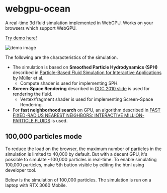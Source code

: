 # webgpu-ocean
A real-time 3d fluid simulation implemented in WebGPU. Works on your browsers which support WebGPU. 

[Try demo here!](https://webgpu-ocean.netlify.app/)

![demo image](https://github.com/matsuoka-601/webgpu-ocean/blob/main/img/webgpu-ocean-demo.gif)

The following are the characteristics of the simulation.
- The simulation is based on **Smoothed Particle Hydrodynamics (SPH)** described in [Particle-Based Fluid Simulation for Interactive Applications](https://matthias-research.github.io/pages/publications/sca03.pdf) by Müller et al.
  - Compute shader is used for implementing SPH. 
- **Screen-Space Rendering** described in [GDC 2010 slide](https://developer.download.nvidia.com/presentations/2010/gdc/Direct3D_Effects.pdf) is used for rendering the fluid.
  - Vertex/fragment shader is used for implementing Screen-Space Rendering.
- For **fast neighborhood search** on GPU, an algorithm described in [FAST FIXED-RADIUS NEAREST NEIGHBORS: INTERACTIVE MILLION-PARTICLE FLUIDS](https://ramakarl.com/pdfs/2014_Hoetzlein_FastFixedRadius_Neighbors.pdf) is used. 

## 100,000 particles mode
To reduce the load on the browser, the maximum number of particles in the simulation is limited to 40,000 by default. But with a decent GPU, it's possible to simulate ~100,000 particles in real-time. To enable simulating 100,000 particles, make 5th button visible by editing the html using developer tool. 

Below is the simulation of 100,000 particles. The simulation is run on a laptop with RTX 3060 Mobile.